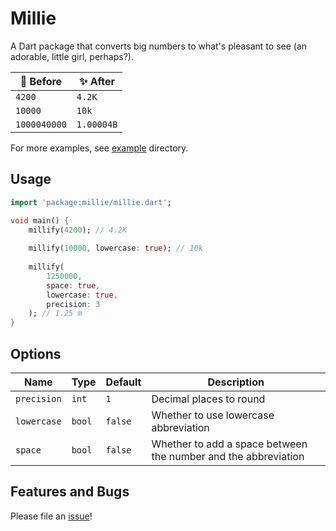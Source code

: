 # Millie
A Dart package that converts big numbers to what's pleasant to see (an adorable, little girl, perhaps?).

| 🤢 Before | ✨ After |
| ----------- | ----------- |
| `4200` | `4.2K` |
| `10000` | `10k` |
| `1000040000` | `1.00004B` |

For more examples, see [example](https://github.com/bichanna/millie/tree/master/example) directory.

## Usage
```dart
import 'package:millie/millie.dart';

void main() {
    millify(4200); // 4.2K
    
    millify(10000, lowercase: true); // 10k
    
    millify(
        1250000,
        space: true,
        lowercase: true,
        precision: 3
    ); // 1.25 m
}
```

## Options
| Name | Type | Default | Description |
| ----------- | ----------- | ------- | --------- |
| `precision` | `int` | `1` | Decimal places to round|
| `lowercase` | `bool` | `false` | Whether to use lowercase abbreviation |
| `space` | `bool` | `false` | Whether to add a space between the number and the abbreviation |

## Features and Bugs
Please file an [issue](https://github.com/bichanna/millie/issues)!
